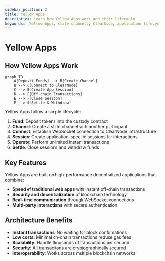 ```yaml
---
sidebar_position: 2
title: Yellow Apps
description: Learn how Yellow Apps work and their lifecycle
keywords: [Yellow Apps, state channels, ClearNode, application lifecycle]
---
```


# Yellow Apps

## How Yellow Apps Work

```mermaid
graph TD
    A[Deposit Funds] --> B[Create Channel]
    B --> C[Connect to ClearNode]
    C --> D[Create App Session]
    D --> E[Off-chain Transactions]
    E --> F[Close Session]
    F --> G[Settle & Withdraw]
```

Yellow Apps follow a simple lifecycle:

1. **Fund**: Deposit tokens into the custody contract
2. **Channel**: Create a state channel with another participant
3. **Connect**: Establish WebSocket connection to ClearNode infrastructure
4. **Session**: Create application-specific sessions for interactions
5. **Operate**: Perform unlimited instant transactions
6. **Settle**: Close sessions and withdraw funds

## Key Features

Yellow Apps are built on high-performance decentralized applications that combine:

- **Speed of traditional web apps** with instant off-chain transactions
- **Security and decentralization** of blockchain technology
- **Real-time communication** through WebSocket connections
- **Multi-party interactions** with secure authentication

## Architecture Benefits

- **Instant transactions**: No waiting for block confirmations
- **Low costs**: Minimal on-chain transactions reduce gas fees
- **Scalability**: Handle thousands of transactions per second
- **Security**: All transactions are cryptographically secured
- **Interoperability**: Works across multiple blockchain networks